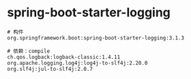 # spring-boot-starter-logging

```
# 构件
org.springframework.boot:spring-boot-starter-logging:3.1.3

# 依赖：compile
ch.qos.logback:logback-classic:1.4.11
org.apache.logging.log4j:log4j-to-slf4j:2.20.0
org.slf4j:jul-to-slf4j:2.0.7
```
